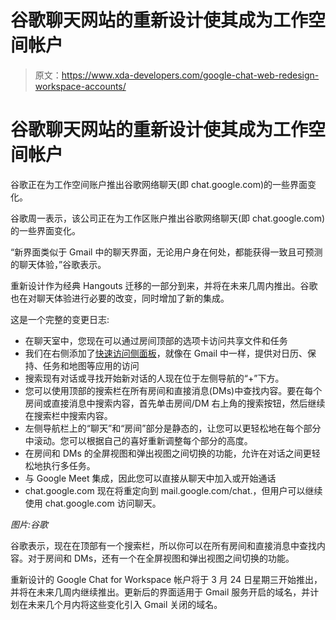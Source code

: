# 谷歌聊天网站的重新设计使其成为工作空间帐户

> 原文：<https://www.xda-developers.com/google-chat-web-redesign-workspace-accounts/>

# 谷歌聊天网站的重新设计使其成为工作空间帐户

谷歌正在为工作空间账户推出谷歌网络聊天(即 chat.google.com)的一些界面变化。

谷歌周一表示，该公司正在为工作区账户推出谷歌网络聊天(即 chat.google.com)的一些界面变化。

“新界面类似于 Gmail 中的聊天界面，无论用户身在何处，都能获得一致且可预测的聊天体验，”谷歌表示。

重新设计作为经典 Hangouts 迁移的一部分到来，并将在未来几周内推出。谷歌也在对聊天体验进行必要的改变，同时增加了新的集成。

这是一个完整的变更日志:

*   在聊天室中，您现在可以通过房间顶部的选项卡访问共享文件和任务
*   我们在右侧添加了[快速访问侧面板](https://workspaceupdates.googleblog.com/2018/08/use-quick-access-side-panel-to-do-more.html)，就像在 Gmail 中一样，提供对日历、保持、任务和地图等应用的访问
*   搜索现有对话或寻找开始新对话的人现在位于左侧导航的“+”下方。
*   您可以使用顶部的搜索栏在所有房间和直接消息(DMs)中查找内容。要在每个房间或直接消息中搜索内容，首先单击房间/DM 右上角的搜索按钮，然后继续在搜索栏中搜索内容。
*   左侧导航栏上的“聊天”和“房间”部分是静态的，让您可以更轻松地在每个部分中滚动。您可以根据自己的喜好重新调整每个部分的高度。
*   在房间和 DMs 的全屏视图和弹出视图之间切换的功能，允许在对话之间更轻松地执行多任务。
*   与 Google Meet 集成，因此您可以直接从聊天中加入或开始通话
*   chat.google.com 现在将重定向到 mail.google.com/chat.，但用户可以继续使用 chat.google.com 访问聊天。

*图片:谷歌*

谷歌表示，现在在顶部有一个搜索栏，所以你可以在所有房间和直接消息中查找内容。对于房间和 DMs，还有一个在全屏视图和弹出视图之间切换的功能。

重新设计的 Google Chat for Workspace 帐户将于 3 月 24 日星期三开始推出，并将在未来几周内继续推出。更新后的界面适用于 Gmail 服务开启的域名，并计划在未来几个月内将这些变化引入 Gmail 关闭的域名。